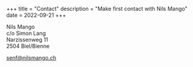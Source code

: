 +++
title = "Contact"
description = "Make first contact with Nils Mango"
date = 2022-09-21
+++

Nils Mango  
c/o Simon Lang  
Narzissenweg 11  
2504 Biel/Bienne

[senf@nilsmango.ch](mailto:senf@nilsmango.ch)
